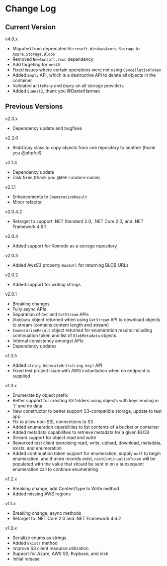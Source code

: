 # Change Log

## Current Version

v4.0.x

- Migrated from deprecated ```Microsoft.WindowsAzure.Storage``` to ```Azure.Storage.Blobs```
- Removed ```Newtonsoft.Json``` dependency
- Add targeting for ```net48```
- Fixed issues where certain operations were not using ```CancellationToken```
- Added ```Empty``` API, which is a destructive API to delete all objects in the container
- Validated ```WriteMany``` and ```Empty``` on all storage providers
- Added ```EuWest2```, thank you @DanielHarman

## Previous Versions

v2.3.x

- Dependency update and bugfixes

v2.2.0

- BlobCopy class to copy objects from one repository to another (thank you @phpfui!)

v2.1.4

- Dependency update
- Disk fixes (thank you @teh-random-name)

v2.1.1

- Enhancements to ```EnumerationResult```
- Minor refactor

v2.0.4.2

- Retarget to support .NET Standard 2.0, .NET Core 2.0, and .NET Framework 4.6.1

v2.0.4

- Added support for Komodo as a storage repository

v2.0.3

- Added AwsS3 property ```BaseUrl``` for returning BLOB URLs

v2.0.2

- Added support for writing strings

v2.0.1

- Breaking changes
- Fully async APIs
- Separation of ```Get``` and ```GetStream``` APIs
- ```BlobData``` object returned when using ```GetStream``` API to download objects to stream (contains content length and stream)
- ```EnumerationResult``` object returned for enumeration results including continuation token and list of ```BlobMetadata``` objects
- Internal consistency amongst APIs
- Dependency updates

v1.3.5

- Added ```string GenerateUrl(string key)``` API
- Fixed test project issue with AWS instantiation when no endpoint is supplied

v1.3.x

- Enumerate by object prefix
- Better support for creating S3 folders using objects with keys ending in '/' and no data
- New constructor to better support S3-compatible storage, update to test app
- Fix to allow non-SSL connections to S3
- Added enumeration capabilities to list contents of a bucket or container
- Added metadata capabilities to retrieve metadata for a given BLOB
- Stream support for object read and write
- Reworked test client exercising read, write, upload, download, metadata, exists, and enumeration
- Added continuation token support for enumeration, supply ```null``` to begin enumeration, and if more records exist, ```nextContinuationToken``` will be populated with the value that should be sent in on a subsequent enumeration call to continue enumerating

v1.2.x

- Breaking change, add ContentType to Write method
- Added missing AWS regions

v1.1.x

- Breaking change; async methods
- Retarget to .NET Core 2.0 and .NET Framework 4.6.2

v1.0.x

- Serialize enums as strings
- Added ```Exists``` method
- Improve S3 client resource utilization
- Support for Azure, AWS S3, Kvpbase, and disk
- Initial release
